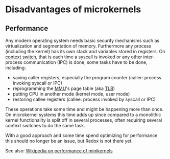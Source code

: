 Disadvantages of microkernels
=============================

Performance
-----------

Any modern operating system needs basic security mechanisms such as virtualization and segmentation of memory. Furthermore any process (including the kernel) has its own stack and variables stored in registers. On [context switch](https://en.wikipedia.org/wiki/Context_switch), that is each time a syscall is invoked or any other inter-process communication (IPC) is done, some tasks have to be done, including:

* saving caller registers, especially the program counter (caller: process invoking syscall or IPC)
* reprogramming the [MMU](https://en.wikipedia.org/wiki/Memory_management_unit)'s page table (aka [TLB](https://en.wikipedia.org/wiki/Translation_lookaside_buffer))
* putting CPU in another mode (kernel mode, user mode)
* restoring callee registers (callee: process invoked by syscall or IPC)

These operations take some time and might be happening more than once. On microkernel systems this time adds up since compared to a monolithic kernel functionality is split off in several processes, often requiring several context switches to do the same task.

With a good approach and some time spend optimizing for performance this should no longer be an issue, but Redox is not there yet.

See also: [Wikipedia on performance of minikernels](https://en.wikipedia.org/wiki/Kernel_operating_system#Performance)
